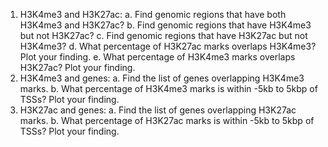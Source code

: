 1.	H3K4me3 and H3K27ac:
  a.	Find genomic regions that have both H3K4me3 and H3K27ac? 
  b.	Find genomic regions that have H3K4me3 but not H3K27ac?
  c.	Find genomic regions that have H3K27ac but not H3K4me3?
  d.	What percentage of H3K27ac marks overlaps H3K4me3? Plot your finding.
  e.	What percentage of H3K4me3 marks overlaps H3K27ac? Plot your finding.
2.	H3K4me3 and genes:
  a.	Find the list of genes overlapping H3K4me3 marks.
  b.	What percentage of H3K4me3 marks is within -5kb to 5kbp of TSSs? Plot your finding.
3.	H3K27ac and genes:
  a.	Find the list of genes overlapping H3K27ac marks.
  b.	What percentage of H3K27ac marks is within -5kb to 5kbp of TSSs? Plot your finding.
